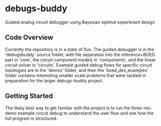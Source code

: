 # debugs-buddy
Guided analog circuit debugger using Bayesian optimal experiment design

## Code Overview
Currently the repository is in a state of flux. The guided debugger is in the 'debugsbuddy' source folder, with file separation into the inference+BOED part in 'core', the circuit component models in 'components', and the linear circuit solver in 'circuits'. Example guided debug flows for specific circuit topologies are in the 'demos' folder, and then the 'boed\_dev\_examples' folder contains interesting smaller scale problems that were tackled in preparation for the larger debugs-buddy project.

## Getting Started
The likely best way to get familiar with the project is to run the three-res-demo example circuit debug to understand the user flow and see how the full program is structured.
